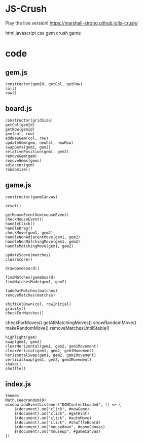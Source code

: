 # JS-Crush

Play the live version!
https://marshall-strong.github.io/js-crush/

html javascript css gem crush game

# code

## gem.js

    constructor(gemId, getCol, getRow)
    col()
    row()

## board.js

    constructor(gridSize)
    getCol(gemId)
    getRow(gemId)
    gem(col, row)
    addNewGem(col, row)
    updateGem(gem, newCol, newRow)
    swapGems(gem1, gem2)
    relativePosition(gem1, gem2)
    removeGem(gem)
    removeGems(gems)
    adjacent(gem)
    randomize()

## game.js

    constructor(gameCanvas)

    reset()

    getMouseEventGem(mouseEvent)
    checkMouseEvent()
    handleClick()
    handleDrag()
    checkMove(gem1, gem2)
    handleNonAdjacentMove(gem1, gem2)
    handleNonMatchingMove(gem1, gem2)
    handleMatchingMove(gem1, gem2)

    updateScore(matches)
    clearScore()

    drawGameboard()

    findMatches(gameboard)
    findMatchesMade(gem1, gem2)

    fadeOutMatches(matches)
    removeMatches(matches)

    shiftColDown(col, rowInitial)
    gravity()
    checkForMatches()

checkForMoves()
getAllMatchingMoves()
showRandomMove()
makeRandomMove()
removeMatchesUntilStable()

    highlight(gem)
    swap(gem1, gem2)
    clearHorizontal(gem1, gem2, gem1Movement)
    clearVertical(gem1, gem2, gem1Movement)
    horizontalSwap(gem1, gem2, gem1Movement)
    verticalSwap(gem1, gem2, gem1Movement)
    shake()
    shuffle()

## index.js

    themes
    Math.seedrandom(0)
    window.addEventListener("DOMContentLoaded", () => {
    	$(document).on("click", #newGame)
    	$(document).on("click", #getHint)
    	$(document).on("click", #autoMove)
    	$(document).on("click", #shuffleBoard)
    	$(document).on("mousedown", #gameCanvas)
    	$(document).on("mouseup", #gameCanvas)
    })
